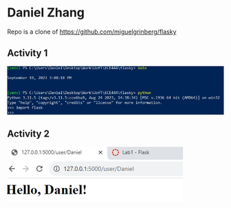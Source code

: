 # Daniel Zhang
Repo is a clone of https://github.com/miguelgrinberg/flasky

## Activity 1
![Alt text](image.png)

## Activity 2
![Alt text](image-1.png)